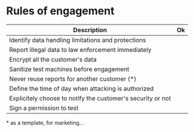 # Rules of engagement

| Description                                                             | Ok |
| ----------------------------------------------------------------------- | -- |
| Identify data handling limitations and protections | |
| Report illegal data to law enforcement immediately | |
| Encrypt all the customer's data | |
| Sanitize test machines before engagement | |
| Never reuse reports for another customer (\*) | |
| Define the time of day when attacking is authorized | |
| Explicitely choose to notify the customer's security or not | |
| Sign a permission to test | |

\* as a template, for marketing...

